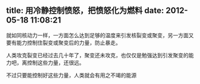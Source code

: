 title: 用冷静控制愤怒，把愤怒化为燃料
date: 2012-05-18 11:08:21
---

就如同核动力一样，一方面怎么达到足够的温度来引发核裂变或聚变，另一方面又要有能力控制住裂变或聚变后的力量，防止暴走。

人类攻克裂变已经过去几十年了，聚变还未攻克，也仅仅是勉强达到引发聚变的能力吧，离控制这些力量，还很远。

不过只要能控制好这些力量，人类就会有用之不竭的能源